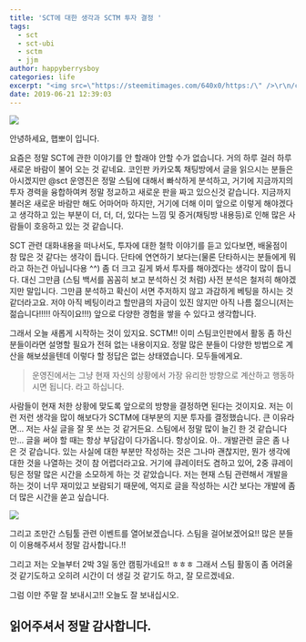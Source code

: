 ```yaml
---
title: 'SCT에 대한 생각과 SCTM 투자 결정 '
tags:
  - sct
  - sct-ubi
  - sctm
  - jjm
author: happyberrysboy
categories: life
excerpt: "<img src=\"https://steemitimages.com/640x0/https:/\" />\r\n/cdn.steemitimages.com/DQmU8hwnAWm29BmczzrLHGfxPhDsUyr8VQwF8UiFdRrFgjY/％EC％83％88％20％ED％8C％8C％EC％9D％BC％202019-02-27％2017.53.44_2.jpg)  안녕하세요, 햅뽀이 입니다.   요즘은 정말 SCT에 관한 이야기를 안 할래야 안할 수가 없습니다. 거의 하루 걸러 하....."
date: 2019-06-21 12:39:03
---
```


![](https://steemitimages.com/640x0/https://cdn.steemitimages.com/DQmU8hwnAWm29BmczzrLHGfxPhDsUyr8VQwF8UiFdRrFgjY/％EC％83％88％20％ED％8C％8C％EC％9D％BC％202019-02-27％2017.53.44_2.jpg)

안녕하세요, 햅뽀이 입니다.

 요즘은 정말 SCT에 관한 이야기를 안 할래야 안할 수가 없습니다. 거의 하루 걸러 하루 새로운 바람이 불어 오는 것 같네요. 코인판 카카오톡 채팅방에서 글을 읽으시는 분들은 아시겠지만 @sct 운영진은 정말 스팀에 대해서 빠삭하게 분석하고, 거기에 지금까지의 투자 경력을 융합하여켜 정말 정교하고 새로운 판을 짜고 있으신것 같습니다. 지금까지 불러온 새로운 바람만 해도 어마어마 하지만, 거기에 더해 이미 앞으로 이렇게 해야겠다고 생각하고 있는 부분이 더, 더, 더, 있다는 느낌 및 증거(채팅방 내용등)로 인해 많은 사람들이 호응하고 있는 것 같습니다. 


SCT 관련 대화내용을 떠나서도,  투자에 대한 철학 이야기를 듣고 있다보면, 배울점이 참 많은 것 같다는 생각이 듭니다. 단타에 연연하기 보다는(물론 단타하시는 분들에게 뭐라고 하는건 아닙니다용 ^^) 좀 더 크고 길게 봐서 투자를 해야겠다는 생각이 많이 듭니다. 대신 그만큼 (스팀 백서를 꼼꼼히 보고 분석하신 것 처럼) 사전 분석은 철저히 해야겠지만 말입니다. 그만큼 분석하고 확신이 서면 주저하지 않고 과감하게 베팅을 하시는 것 같더라고요. 저야 아직 베팅이라고 할만큼의 자금이 있진 않지만 아직 나름 젊으니(저는 젊습니다!!!!! 아직이요!!!) 앞으로 다양한 경험을 쌓을 수 있다고 생각합니다.


그래서 오늘 새롭게 시작하는 것이 있지요. SCTM!! 이미 스팀코인판에서 활동 좀 하신 분들이라면 설명할 필요가 전혀 없는 내용이지요. 정말 많은 분들이 다양한 방법으로 계산을 해보셨을텐데 이렇다 할 정답은 없는 상태였습니다. 모두들에게요. 

> 운영진에서는 그냥 현재 자신의 상황에서 가장 유리한 방향으로 계산하고 행동하시면 됩니다. 라고 하십니다. 

사람들이 현재 처한 상황에 맞도록 앞으로의 방향을 결정하면 된다는 것이지요. 저는 이런 저런 생각을 많이 해보다가 SCTM에 대부분의 지분 투자를 결정했습니다. 큰 이유라면... 저는 사실 글을 잘 못 쓰는 것 같거든요. 스팀에서 정말 많이 늘긴 한 것 같습니다만... 글을 써야 할 때는 항상 부담감이 다가옵니다. 항상이요. 아.. 개발관련 글은 좀 나은 것 같습니다. 있는 사실에 대한 부분만 작성하는 것은 그나마 괜찮지만, 뭔가 생각에 대한 것을 나열하는 것이 참 어렵더라고요. 거기에 큐레이터도 겸하고 있어, 2중 큐레이팅은 정말 많은 시간을 소모하게 하는 것 같았습니다. 저는 현재 스팀 관련해서 개발을 하는 것이 너무 재미있고 보람되기 때문에, 억지로 글을 작성하는 시간 보다는 개발에 좀 더 많은 시간을 쏟고 싶습니다. 

![](https://ipfs.busy.org/ipfs/QmUKxtLW5JEnqaaAnwiLc9kFK1BqpcMGoFKTF7JLKcvJqy)

그리고 조만간 스팀툴 관련 이벤트를 열어보겠습니다. 스팀을 걸어보겠어요!! 많은 분들이 이용해주셔서 정말 감사합니다.!!

그리고 저는 오늘부터 2박 3일 동안 캠핑가네요!! ㅎㅎㅎ 그래서 스팀 활동이 좀 어려울것 같기도하고 오히려 시간이 더 생길 것 같기도 하고, 잘 모르겠네요.

그럼 이만 주말 잘 보내시고!! 오늘도 잘 보내십시오.

## 읽어주셔서 정말 감사합니다.